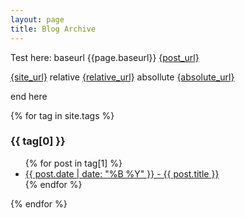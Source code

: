```yaml
---
layout: page
title: Blog Archive
---
```


Test here:
baseurl
{{page.baseurl}}
<a href="{{ post.url }}">{post_url}</a>

<a href="{{ site.url }}">{site_url}</a>
relative
<a href="{{ page.url | relative_url }}">{relative_url}</a>
absollute
<a href="{{ page.url | absolute_url }}">{absolute_url}</a>

end here


{% for tag in site.tags %}
  <h3>{{ tag[0] }}</h3>
  <ul>
    {% for post in tag[1] %}
      <li><a href="{{ post.url }}">{{ post.date | date: "%B %Y" }} - {{ post.title }}</a></li>
      <!-- <li><a href="{{ post.url }}">{{ post.date | date: "%B %Y" }} - {{ post.title }, check here}</a></li> -->
    {% endfor %}
  </ul>
{% endfor %}

